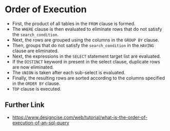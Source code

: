 # Order of Execution

- First, the product of all tables in the `FROM` clause is formed.
- The `WHERE` clause is then evaluated to eliminate rows that do not satisfy the `search_condition`.
- Next, the rows are grouped using the columns in the `GROUP BY` clause.
- Then, groups that do not satisfy the `search_condition` in the `HAVING` clause are eliminated.
- Next, the expressions in the `SELECT` statement target list are evaluated.
- If the `DISTINCT` keyword in present in the select clause, duplicate rows are now eliminated.
- The `UNION` is taken after each sub-select is evaluated.
- Finally, the resulting rows are sorted according to the columns specified in the `ORDER BY` clause.
- `TOP` clause is executed.

## Further Link

- <https://www.designcise.com/web/tutorial/what-is-the-order-of-execution-of-an-sql-query>
